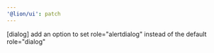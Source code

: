 ```yaml
---
'@lion/ui': patch
---
```


[dialog] add an option to set role="alertdialog" instead of the default role="dialog"
